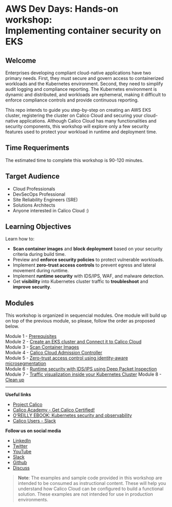 # AWS Dev Days: Hands-on workshop: <br> Implementing container security on EKS

## Welcome

Enterprises developing compliant cloud-native applications have two primary needs. First, they must secure and govern access to containerized workloads and the Kubernetes environment. Second, they need to simplify audit logging and compliance reporting. The Kubernetes environment is dynamic and distributed, and workloads are ephemeral, making it difficult to enforce compliance controls and provide continuous reporting.

This repo intends to guide you step-by-step on creating an AWS EKS cluster, registering the cluster on Calico Cloud and securing your cloud-native applications. Although Calico Cloud has many functionalities and security components,  this workshop will explore only a few security features used to protect your workload in runtime and deployment time.

## Time Requeriments

The estimated time to complete this workshop is 90-120 minutes.

## Target Audience

- Cloud Professionals
- DevSecOps Professional
- Site Reliability Engineers (SRE)
- Solutions Architects
- Anyone interested in Calico Cloud :)

## Learning Objectives

Learn how to:
- **Scan container images** and **block deployment** based on your security criteria during build time.
- Preview and **enforce security policies** to protect vulnerable workloads.
- Implement **zero-trust access controls** to prevent egress and lateral movement during runtime.
- Implement **runtime security** with IDS/IPS, WAF, and malware detection.
- Get **visibility** into Kubernetes cluster traffic to **troubleshoot** and **improve security**.

## Modules

This workshop is organized in sequencial modules. One module will build up on top of the previous module, so please, follow the order as proposed below.

Module 1 - [Prerequisites](/modules/module-1-prereq.md)  
Module 2 - [Create an EKS cluster and Connect it to Calico Cloud](/modules/module-2-create-eks.md)  
Module 3 - [Scan Container Images](/modules/module-3-scan-images.md)  
Module 4 - [Calico Cloud Admission Controller](/modules/module-4-admission-controller.md)  
Module 5 - [Zero-trust access control using identity-aware microsegmentation](/modules/module-5-zero-trust.md)  
Module 6 - [Runtime security with IDS/IPS using Deep Packet Inspection](/modules/module-6-runtime-sec.md)  
Module 7 - [Traffic visualization inside your Kubernetes Cluster](/modules/module-7-visibility.md)
Module 8 - [Clean up](/modules/module-8-clean-up.md)  

--- 

**Useful links**

- [Project Calico](https://www.tigera.io/project-calico/)
- [Calico Academy - Get Calico Certified!](https://academy.tigera.io/)
- [O’REILLY EBOOK: Kubernetes security and observability](https://www.tigera.io/lp/kubernetes-security-and-observability-ebook)
- [Calico Users - Slack](https://slack.projectcalico.org/)

**Follow us on social media**

- [LinkedIn](https://www.linkedin.com/company/tigera/)
- [Twitter](https://twitter.com/tigeraio)
- [YouTube](https://www.youtube.com/channel/UC8uN3yhpeBeerGNwDiQbcgw/)
- [Slack](https://calicousers.slack.com/)
- [Github](https://github.com/tigera-solutions/)
- [Discuss](https://discuss.projectcalico.tigera.io/)

> **Note**: The examples and sample code provided in this workshop are intended to be consumed as instructional content. These will help you understand how Calico Cloud can be configured to build a functional solution. These examples are not intended for use in production environments.


